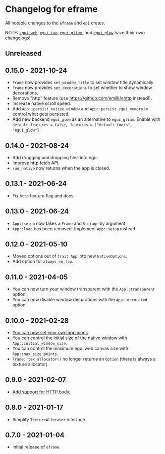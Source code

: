 # Changelog for eframe
All notable changes to the `eframe` and `epi` crates.

NOTE: [`egui_web`](egui_web/CHANGELOG.md), [`egui-tao`](egui-tao/CHANGELOG.md), [`egui_glium`](egui_glium/CHANGELOG.md), and [`egui_glow`](egui_glow/CHANGELOG.md) have their own changelogs!


## Unreleased


## 0.15.0 - 2021-10-24
* `Frame` now provides `set_window_title` to set window title dynamically
* `Frame` now provides `set_decorations` to set whether to show window decorations.
* Remove "http" feature (use https://github.com/emilk/ehttp instead!).
* Increase native scroll speed.
* Add `App::persist_native_window` and `App::persist_egui_memory` to control what gets persisted.
* Add new backend `egui_glow` as an alternative to `egui_glium`. Enable with `default-features = false, features = ["default_fonts", "egui_glow"]`.


## 0.14.0 - 2021-08-24
* Add dragging and dropping files into egui.
* Improve http fetch API.
* `run_native` now returns when the app is closed.


## 0.13.1 - 2021-06-24
* Fix `http` feature flag and docs


## 0.13.0 - 2021-06-24
* `App::setup` now takes a `Frame` and `Storage` by argument.
* `App::load` has been removed. Implement `App::setup` instead.


## 0.12.0 - 2021-05-10
* Moved options out of `trait App` into new `NativeOptions`.
* Add option for `always_on_top`.


## 0.11.0 - 2021-04-05
* You can now turn your window transparent with the `App::transparent` option.
* You can now disable window decorations with the `App::decorated` option.


## 0.10.0 - 2021-02-28
* [You can now set your own app icons](https://github.com/emilk/egui/pull/193).
* You can control the initial size of the native window with `App::initial_window_size`.
* You can control the maximum egui web canvas size with `App::max_size_points`.
* `Frame::tex_allocator()` no longer returns an `Option` (there is always a texture allocator).


## 0.9.0 - 2021-02-07
* [Add support for HTTP body](https://github.com/emilk/egui/pull/139).


## 0.8.0 - 2021-01-17
* Simplify `TextureAllocator` interface.


## 0.7.0 - 2021-01-04
* Initial release of `eframe`
